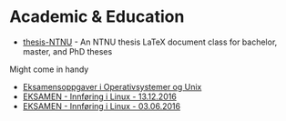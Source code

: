 # Academic & Education

- [thesis-NTNU](https://github.com/COPCSE-NTNU/thesis-NTNU) - An NTNU thesis LaTeX document class for bachelor, master, and PhD theses 

Might come in handy
- [Eksamensoppgaver i Operativsystemer og Unix](https://www.cs.hioa.no/~haugerud/os/eksamen/allInkFasit.pdf)
- [EKSAMEN - Innføring i Linux - 13.12.2016](https://web01.usn.no/eksamen/Eksamensoppgaver2016H/I%C3%98I/6100%20Innf%C3%B8ring%20i%20Linux%2013122016.pdf)
- [EKSAMEN - Innføring i Linux - 03.06.2016](https://web01.usn.no/eksamen/Eksamensoppgaver2016V/I%C3%98I/6100%20Innf%C3%B8ring%20i%20Linux%2003062016%20Konte.pdf)
